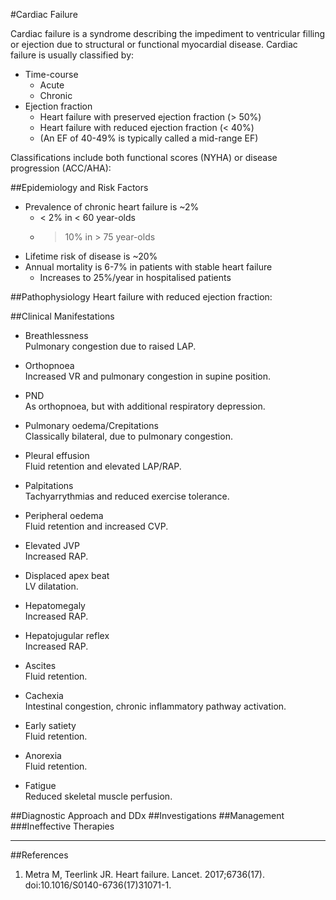 #Cardiac Failure

Cardiac failure is a syndrome describing the impediment to ventricular filling or ejection due to structural or functional myocardial disease. Cardiac failure is usually classified by:
* Time-course
	* Acute
	* Chronic
* Ejection fraction
	* Heart failure with preserved ejection fraction (> 50%)
	* Heart failure with reduced ejection fraction (< 40%)
	* (An EF of 40-49% is typically called a mid-range EF)

Classifications include both functional scores (NYHA) or disease progression (ACC/AHA):



##Epidemiology and Risk Factors
* Prevalence of chronic heart failure is ~2%  
	* < 2% in < 60 year-olds
	* > 10% in > 75 year-olds 
* Lifetime risk of disease is ~20%
* Annual mortality is 6-7% in patients with stable heart failure
	* Increases to 25%/year in hospitalised patients

##Pathophysiology
Heart failure with reduced ejection fraction:


##Clinical Manifestations
* Breathlessness  
Pulmonary congestion due to raised LAP.
* Orthopnoea  
Increased VR and pulmonary congestion in supine position.
* PND  
As orthopnoea, but with additional respiratory depression.
* Pulmonary oedema/Crepitations  
Classically bilateral, due to pulmonary congestion.
* Pleural effusion  
Fluid retention and elevated LAP/RAP.


* Palpitations  
Tachyarrythmias and reduced exercise tolerance.
* Peripheral oedema  
Fluid retention and increased CVP.
* Elevated JVP  
Increased RAP.
* Displaced apex beat  
LV dilatation.


* Hepatomegaly  
Increased RAP.
* Hepatojugular reflex  
Increased RAP.
* Ascites  
Fluid retention.
* Cachexia  
Intestinal congestion, chronic inflammatory pathway activation.
* Early satiety  
Fluid retention.
* Anorexia  
Fluid retention.


* Fatigue  
Reduced skeletal muscle perfusion.


##Diagnostic Approach and DDx
##Investigations
##Management
###Ineffective Therapies

---
##References

1. Metra M, Teerlink JR. Heart failure. Lancet. 2017;6736(17). doi:10.1016/S0140-6736(17)31071-1.

